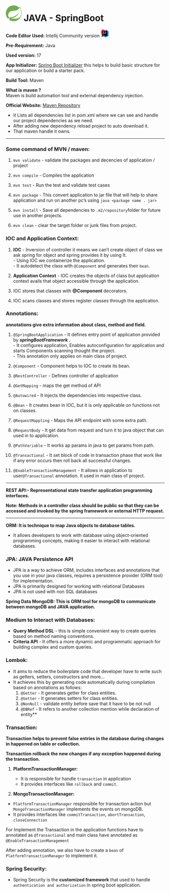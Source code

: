 <img src="./springBoot-icon.png" title="Spring Boot Icon" width="50"/> JAVA - SpringBoot 
=================


**Code Editor Used:** Intellij Community version <img src="./IntelliJ_IDEA_Icon.png" title="IntelliJ IDEA Icon" width="25"/>

**Pre-Requirement:** Java

**Used version:** 17

**App Initializer:** [Spring Boot Initializer](https://start.spring.io/) this helps to build basic structure for our application or build a starter pack.

**Build Tool:** Maven

**What is maven ?**  
Maven is build automation tool and external dependency injection.

**Official Website:** [Maven Repository ](https://mvnrepository.com/)  
- It Lists all dependencies list in pom.xml where we can see and handle our project dependencies as we need.
- After adding new dependency reload project to auto download it.
- That maven handle it owns.

---
### Some command of MVN / maven:

1.  `mvn validate` - validate the packages and decencies of application / project

2.  `mvn compile` - Compiles the application
3.  `mvn test` - Run the test and validate test cases
4.  `mvn package` - This convert application to jar file that will help to share application and run on another pc’s using `java <package name . jar>`
5.  `mvn install` - Save all dependencies to `.m2/repository`folder for future use in another projects.
6.  `mvn clean` - clear the target folder or junk files from project.   


### IOC and Application Context:
1.  **IOC** - Inversion of controller it means we can’t create object of class we ask spring for object and spring provides it by using It.  
    \- Using IOC we containerize the application.  
    \- It autodetect the class with `@Component` and generates their `bean`.
 
2.  **Application Context** - IOC creates the objects of class but application context avails that object accessible through the application.

3. IOC stores that classes with **@Component** decorators.

4. IOC scans classes and stores register classes through the application.


### Annotations:

**annotations give extra information about class, method and field.**

1.  `@SpringBootApplication` - It defines entry point of application provided by ___springBootFramework .___  
    \- It configures application, Enables autoconfiguration for application and starts Components scanning thought the project.   
    \- This annotation only applies on main class of project.

2.  `@Component` - Component helps to IOC to create its bean.

3.  `@RestController` - Defines controller of application

4.  `@GetMapping` - maps the get method of API
 
5. `@Autowired` - It injects the dependencies into respective class.
 
6. `@Bean` - It creates bean in IOC, but it is only applicable on functions not on classes.

7. `@RequestMappling` - Maps the API endpoint with some extra path.

8. `@RequestBody` - It get data from request and turn it to java object that can used in to application.

9. `@PathVariable` - It works ap params in java to get params from path.

10. `@Transactional` - It set block of code in transaction phase that work like if any error occurs then roll back all successful changes.

11. `@EnableTransactionManagement` - It allows in application to user`@Transactional` annotation. It used in main class of project.

---

**REST API:- Representational state transfer application programming interfaces.**

**Note: Methods in a controller class should be public so that they can be accessed and invoked by the spring framework or external HTTP request.**

---

**ORM: It is technique to map Java objects to database tables.**

*   It allows developers to work with database using object-oriented programming concepts, making it easier to interact with relational databases.

### JPA: JAVA Persistence API

*   JPA is a way to achieve ORM, includes interfaces and annotations that you use in your java classes, requires a persistence provider (ORM tool) for implementation.
*   JPA is primarily designed for working with relational Databases
*   JPA is not used with non SQL databases

**Spring Data MongoDB: This is ORM tool for mongoDB to communicate between mongoDB and JAVA application.**

### Medium to Interact with Databases:

*   **Query Method DSL** - this is simple convenient way to create queries based on method naming conventions.
*   **Criteria API** - It offers a more dynamic and programmatic approach for building complex and custom queries.


### Lombok:

*   It aims to reduce the boilerplate code that developer have to write such as getters, setters, constructors and more...
*   It achieves this by generating code automatically during compilation based on annotations as follows:  
    1. `@Getter` - It generates getter for class entities.  
    2. `@Setter` - It generates setters for class entities.  
    3. `@NonNull` - validate entity before save that it have to be not null  
    4. `@DBRef` - It refers to another collection mention while declaration of entity**


### Transaction:

**Transaction helps to prevent false entries in the database during changes in happened on table or collection.**

**Transaction rollback the new changes if any exception happened during the transaction.**

1. **PlatformTransactionManager:**
   *   It is responsible for handle `transaction` in application
   *   It provides interfaces like `rollback` and `commit`.
   
2. **MongoTransactionManager:**
*   `PlatformTransactionManager` responsible for transaction action but `MongoTransactionManager` implements the events on mongoDB.
*   It provides interfaces like `commitTransaction`, `abortTransaction`, `closeConnection`

For Implement the Transaction in the application functions have to annotated as `@Transactional` and main class have annotated as `@EnableTransactionManagement`

After adding annotation, we also have to create a `bean` of `PlatformTransactionManager` to implement it.


### Spring Security:

*   Spring Security is the **customized framework** that used to handle `authentication and authorization` in spring boot application.
